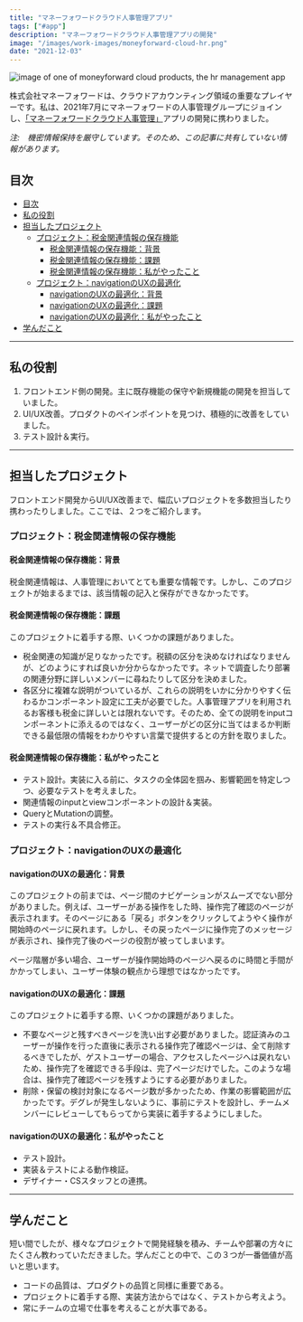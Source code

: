 ```yaml
---
title: "マネーフォワードクラウド人事管理アプリ"
tags: ["#app"]
description: "マネーフォワードクラウド人事管理アプリの開発"
image: "/images/work-images/moneyforward-cloud-hr.png"
date: "2021-12-03"
---
```


![image of one of moneyforward cloud products, the hr management app](/images/work-images/moneyforward-cloud-hr.png)

株式会社マネーフォワードは、クラウドアカウンティング領域の重要なプレイヤーです。私は、2021年7月にマネーフォワードの人事管理グループにジョインし、[「マネーフォワードクラウド人事管理」]((https://biz.moneyforward.com/employee/))アプリの開発に携わりました。

*注:　機密情報保持を厳守しています。そのため、この記事に共有していない情報があります。*

## 目次

- [目次](#目次)
- [私の役割](#私の役割)
- [担当したプロジェクト](#担当したプロジェクト)
  - [プロジェクト：税金関連情報の保存機能](#プロジェクト税金関連情報の保存機能)
    - [税金関連情報の保存機能：背景](#税金関連情報の保存機能背景)
    - [税金関連情報の保存機能：課題](#税金関連情報の保存機能課題)
    - [税金関連情報の保存機能：私がやったこと](#税金関連情報の保存機能私がやったこと)
  - [プロジェクト：navigationのUXの最適化](#プロジェクトnavigationのuxの最適化)
    - [navigationのUXの最適化：背景](#navigationのuxの最適化背景)
    - [navigationのUXの最適化：課題](#navigationのuxの最適化課題)
    - [navigationのUXの最適化：私がやったこと](#navigationのuxの最適化私がやったこと)
- [学んだこと](#学んだこと)

___

## 私の役割

1. フロントエンド側の開発。主に既存機能の保守や新規機能の開発を担当していました。
2. UI/UX改善。プロダクトのペインポイントを見つけ、積極的に改善をしていました。
3. テスト設計＆実行。

___

## 担当したプロジェクト

フロントエンド開発からUI/UX改善まで、幅広いプロジェクトを多数担当したり携わったりしました。ここでは、２つをご紹介します。

### プロジェクト：税金関連情報の保存機能

#### 税金関連情報の保存機能：背景

税金関連情報は、人事管理においてとても重要な情報です。しかし、このプロジェクトが始まるまでは、該当情報の記入と保存ができなかったです。

#### 税金関連情報の保存機能：課題

このプロジェクトに着手する際、いくつかの課題がありました。

- 税金関連の知識が足りなかったです。税額の区分を決めなければなりませんが、どのようにすれば良いか分からなかったです。ネットで調査したり部署の関連分野に詳しいメンバーに尋ねたりして区分を決めました。
- 各区分に複雑な説明がついているが、これらの説明をいかに分かりやすく伝わるかコンポーネント設定に工夫が必要でした。人事管理アプリを利用されるお客様も税金に詳しいとは限れないです。そのため、全ての説明をinputコンポーネントに添えるのではなく、ユーザーがどの区分に当てはまるか判断できる最低限の情報をわかりやすい言葉で提供するとの方針を取りました。

#### 税金関連情報の保存機能：私がやったこと

- テスト設計。実装に入る前に、タスクの全体図を掴み、影響範囲を特定しつつ、必要なテストを考えました。
- 関連情報のinputとviewコンポーネントの設計＆実装。
- QueryとMutationの調整。
- テストの実行＆不具合修正。

### プロジェクト：navigationのUXの最適化

#### navigationのUXの最適化：背景

このプロジェクトの前までは、ページ間のナビゲーションがスムーズでない部分がありました。例えば、ユーザーがある操作をした時、操作完了確認のページが表示されます。そのページにある「戻る」ボタンをクリックしてようやく操作が開始時のページに戻れます。しかし、その戻ったページに操作完了のメッセージが表示され、操作完了後のページの役割が被ってしまいます。

ページ階層が多い場合、ユーザーが操作開始時のページへ戻るのに時間と手間がかかってしまい、ユーザー体験の観点から理想ではなかったです。

#### navigationのUXの最適化：課題

このプロジェクトに着手する際、いくつかの課題がありました。

- 不要なページと残すべきページを洗い出す必要がありました。認証済みのユーザーが操作を行った直後に表示される操作完了確認ページは、全て削除するべきでしたが、ゲストユーザーの場合、アクセスしたページへは戻れないため、操作完了を確認できる手段は、完了ページだけでした。このような場合は、操作完了確認ページを残すようにする必要がありました。
- 削除・保留の検討対象になるページ数が多かったため、作業の影響範囲が広かったです。デグレが発生しないように、事前にテストを設計し、チームメンバーにレビューしてもらってから実装に着手するようにしました。

#### navigationのUXの最適化：私がやったこと

- テスト設計。
- 実装＆テストによる動作検証。
- デザイナー・CSスタッフとの連携。

---

## 学んだこと

短い間でしたが、様々なプロジェクトで開発経験を積み、チームや部署の方々にたくさん教わっていただきました。学んだことの中で、この３つが一番価値が高いと思います。

- コードの品質は、プロダクトの品質と同様に重要である。
- プロジェクトに着手する際、実装方法からではなく、テストから考えよう。
- 常にチームの立場で仕事を考えることが大事である。
